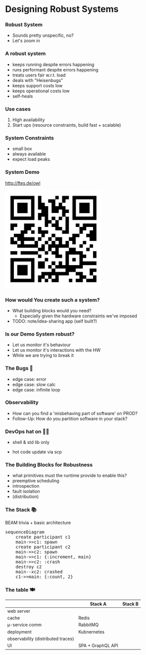 <!-- Use external markdown resource, separate slides by three newlines; vertical slides by two newlines -->
# Designing Robust Systems



### Robust System
- Sounds pretty unspecific, no?
- Let's zoom in



### A robust system
- keeps running despite errors happening
- runs performant despite errors happening
- treats users fair w.r.t. load
- deals with "Heisenbugs"
- keeps support costs low
- keeps operational costs low
- self-heals



### Use cases
1. High availability
2. Start ups (resource constraints, build fast + scalable)



### System Constraints
- small box
- always available
- expect load peaks



### System Demo

http://ftes.de/owl

<img src="img/qrcode.png" class="r-stretch" />




### How would You create such a system?
- What building blocks would you need?
    - Especially given the hardware constraints we've imposed
- TODO: note/idea-sharing app (self built?)




### Is our Demo System robust?
- Let us monitor it's behaviour
- Let us monitor it's interactions with the HW
- While we are trying to break it




### The Bugs 🐛
- edge case: error
- edge case: slow calc
- edge case: infinite loop




### Observability
- How can you find a 'misbehaving part of software' on PROD?
- Follow-Up: How do you partition software in your stack?




### DevOps hat on 👷‍♀️
- shell & std lib only
<!-- second display / vertical split: always keep dashboard visible? -->
- hot code update via scp




### The Building Blocks for Robustness
- what primitives must the runtime provide to enable this?
- preemptive scheduling
- introspection
- fault isolation
- (distribution)



### The Stack 📚
BEAM trivia + basic architecture

<pre class="mermaid r-stretch">
sequenceDiagram
    create participant c1
    main->>c1: spawn
    create participant c2
    main->>c2: spawn
    main->>c1: {:increment, main}
    main->>c2: :crash
    destroy c2
    main--xc2: crashed
    c1->>main: {:count, 2}
</pre>



### The table 🍽️
|                | Stack A | Stack B|
|----------------|---------|--------|
| web server     |         | |
| cache          | Redis   | |
| µ-service comm | RabbitMQ | |
| deployment     | Kubnernetes | |
| observability (distributed traces) |      | |
| UI | SPA + GraphQL API | |
